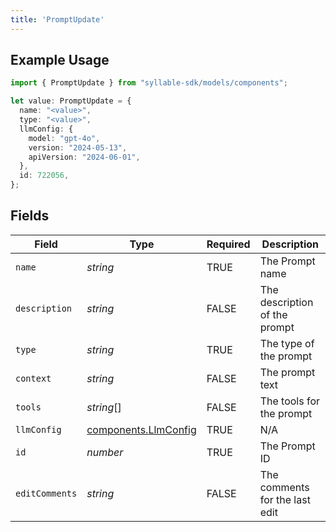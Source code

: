 ```yaml
---
title: 'PromptUpdate'
---
```


## Example Usage

```typescript
import { PromptUpdate } from "syllable-sdk/models/components";

let value: PromptUpdate = {
  name: "<value>",
  type: "<value>",
  llmConfig: {
    model: "gpt-4o",
    version: "2024-05-13",
    apiVersion: "2024-06-01",
  },
  id: 722056,
};
```

## Fields

| Field                                                        | Type                                                         | Required                                                     | Description                                                  |
| ------------------------------------------------------------ | ------------------------------------------------------------ | ------------------------------------------------------------ | ------------------------------------------------------------ |
| `name`                                                       | *string*                                                     | TRUE                                           | The Prompt name                                              |
| `description`                                                | *string*                                                     | FALSE                                           | The description of the prompt                                |
| `type`                                                       | *string*                                                     | TRUE                                           | The type of the prompt                                       |
| `context`                                                    | *string*                                                     | FALSE                                           | The prompt text                                              |
| `tools`                                                      | *string*[]                                                   | FALSE                                           | The tools for the prompt                                     |
| `llmConfig`                                                  | [components.LlmConfig](sdk-docs/models/components/llmconfig) | TRUE                                           | N/A                                                          |
| `id`                                                         | *number*                                                     | TRUE                                           | The Prompt ID                                                |
| `editComments`                                               | *string*                                                     | FALSE                                           | The comments for the last edit                               |